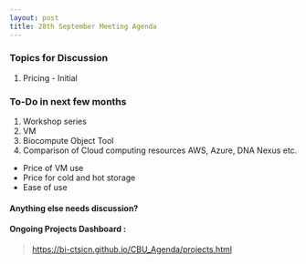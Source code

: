 ```yaml
---
layout: post
title: 28th September Meeting Agenda
---
```

### Topics for Discussion
1. Pricing - Initial

### To-Do in next few months
1. Workshop series 
2. VM 
3. Biocompute Object Tool
4. Comparison of Cloud computing resources AWS, Azure, DNA Nexus etc.
  - Price of VM use
  - Price for cold and hot storage
  - Ease of use

#### Anything else needs discussion?

#### Ongoing Projects Dashboard :

> https://bi-ctsicn.github.io/CBU_Agenda/projects.html

